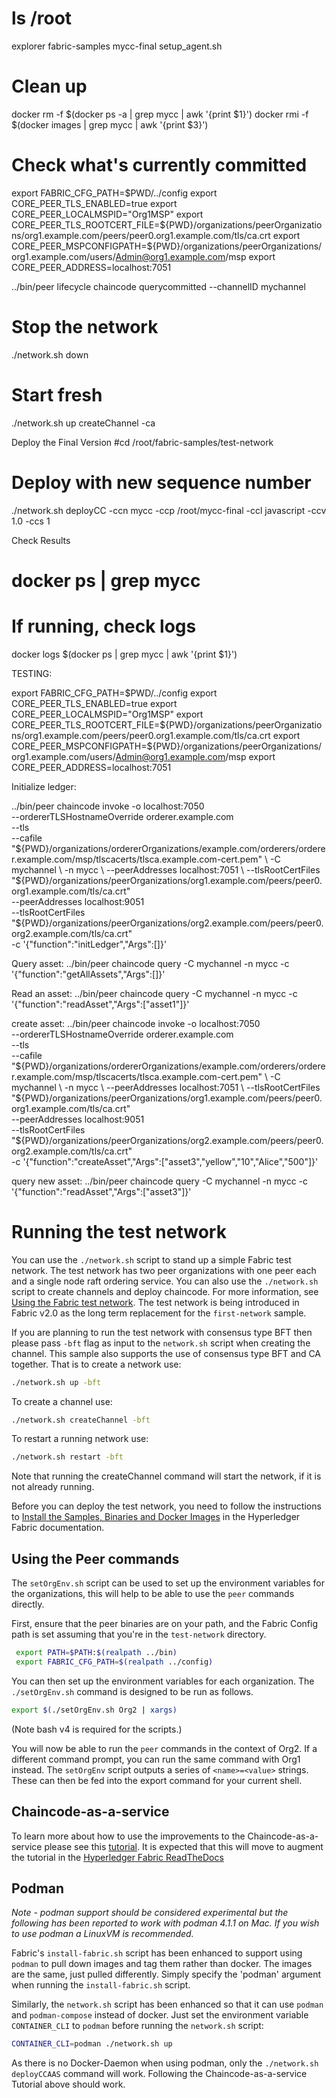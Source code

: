 

# ls /root
explorer  fabric-samples  mycc-final  setup_agent.sh

# Clean up
docker rm -f $(docker ps -a | grep mycc | awk '{print $1}')
docker rmi -f $(docker images | grep mycc | awk '{print $3}')

# Check what's currently committed
export FABRIC_CFG_PATH=$PWD/../config
export CORE_PEER_TLS_ENABLED=true
export CORE_PEER_LOCALMSPID="Org1MSP"
export CORE_PEER_TLS_ROOTCERT_FILE=${PWD}/organizations/peerOrganizations/org1.example.com/peers/peer0.org1.example.com/tls/ca.crt
export CORE_PEER_MSPCONFIGPATH=${PWD}/organizations/peerOrganizations/org1.example.com/users/Admin@org1.example.com/msp
export CORE_PEER_ADDRESS=localhost:7051

../bin/peer lifecycle chaincode querycommitted --channelID mychannel

# Stop the network
./network.sh down

# Start fresh
./network.sh up createChannel -ca

Deploy the Final Version
#cd /root/fabric-samples/test-network

# Deploy with new sequence number
./network.sh deployCC -ccn mycc -ccp /root/mycc-final -ccl javascript -ccv 1.0 -ccs 1

Check Results
# docker ps | grep mycc

# If running, check logs
docker logs $(docker ps | grep mycc | awk '{print $1}')

TESTING:

export FABRIC_CFG_PATH=$PWD/../config
export CORE_PEER_TLS_ENABLED=true
export CORE_PEER_LOCALMSPID="Org1MSP"
export CORE_PEER_TLS_ROOTCERT_FILE=${PWD}/organizations/peerOrganizations/org1.example.com/peers/peer0.org1.example.com/tls/ca.crt
export CORE_PEER_MSPCONFIGPATH=${PWD}/organizations/peerOrganizations/org1.example.com/users/Admin@org1.example.com/msp
export CORE_PEER_ADDRESS=localhost:7051

Initialize ledger:

../bin/peer chaincode invoke -o localhost:7050 \
  --ordererTLSHostnameOverride orderer.example.com \
  --tls \
  --cafile "${PWD}/organizations/ordererOrganizations/example.com/orderers/orderer.example.com/msp/tlscacerts/tlsca.example.com-cert.pem" \
  -C mychannel \
  -n mycc \
  --peerAddresses localhost:7051 \
  --tlsRootCertFiles "${PWD}/organizations/peerOrganizations/org1.example.com/peers/peer0.org1.example.com/tls/ca.crt" \
  --peerAddresses localhost:9051 \
  --tlsRootCertFiles "${PWD}/organizations/peerOrganizations/org2.example.com/peers/peer0.org2.example.com/tls/ca.crt" \
  -c '{"function":"initLedger","Args":[]}'


  Query asset:
  ../bin/peer chaincode query -C mychannel -n mycc -c '{"function":"getAllAssets","Args":[]}'

  Read an asset:
  ../bin/peer chaincode query -C mychannel -n mycc -c '{"function":"readAsset","Args":["asset1"]}'

create asset:
../bin/peer chaincode invoke -o localhost:7050 \
  --ordererTLSHostnameOverride orderer.example.com \
  --tls \
  --cafile "${PWD}/organizations/ordererOrganizations/example.com/orderers/orderer.example.com/msp/tlscacerts/tlsca.example.com-cert.pem" \
  -C mychannel \
  -n mycc \
  --peerAddresses localhost:7051 \
  --tlsRootCertFiles "${PWD}/organizations/peerOrganizations/org1.example.com/peers/peer0.org1.example.com/tls/ca.crt" \
  --peerAddresses localhost:9051 \
  --tlsRootCertFiles "${PWD}/organizations/peerOrganizations/org2.example.com/peers/peer0.org2.example.com/tls/ca.crt" \
  -c '{"function":"createAsset","Args":["asset3","yellow","10","Alice","500"]}'


  query new asset:
  ../bin/peer chaincode query -C mychannel -n mycc -c '{"function":"readAsset","Args":["asset3"]}'
  


# Running the test network

You can use the `./network.sh` script to stand up a simple Fabric test network. The test network has two peer organizations with one peer each and a single node raft ordering service. You can also use the `./network.sh` script to create channels and deploy chaincode. For more information, see [Using the Fabric test network](https://hyperledger-fabric.readthedocs.io/en/latest/test_network.html). The test network is being introduced in Fabric v2.0 as the long term replacement for the `first-network` sample.

If you are planning to run the test network with consensus type BFT then please pass `-bft` flag as input to the `network.sh` script when creating the channel. This sample also supports the use of consensus type BFT and CA together.
That is to create a network use:
```bash
./network.sh up -bft
```

To create a channel use:

```bash
./network.sh createChannel -bft
```

To restart a running network use:

```bash
./network.sh restart -bft
```

Note that running the createChannel command will start the network, if it is not already running.

Before you can deploy the test network, you need to follow the instructions to [Install the Samples, Binaries and Docker Images](https://hyperledger-fabric.readthedocs.io/en/latest/install.html) in the Hyperledger Fabric documentation.

## Using the Peer commands

The `setOrgEnv.sh` script can be used to set up the environment variables for the organizations, this will help to be able to use the `peer` commands directly.

First, ensure that the peer binaries are on your path, and the Fabric Config path is set assuming that you're in the `test-network` directory.

```bash
 export PATH=$PATH:$(realpath ../bin)
 export FABRIC_CFG_PATH=$(realpath ../config)
```

You can then set up the environment variables for each organization. The `./setOrgEnv.sh` command is designed to be run as follows.

```bash
export $(./setOrgEnv.sh Org2 | xargs)
```

(Note bash v4 is required for the scripts.)

You will now be able to run the `peer` commands in the context of Org2. If a different command prompt, you can run the same command with Org1 instead.
The `setOrgEnv` script outputs a series of `<name>=<value>` strings. These can then be fed into the export command for your current shell.

## Chaincode-as-a-service

To learn more about how to use the improvements to the Chaincode-as-a-service please see this [tutorial](./test-network/../CHAINCODE_AS_A_SERVICE_TUTORIAL.md). It is expected that this will move to augment the tutorial in the [Hyperledger Fabric ReadTheDocs](https://hyperledger-fabric.readthedocs.io/en/release-2.4/cc_service.html)


## Podman

*Note - podman support should be considered experimental but the following has been reported to work with podman 4.1.1 on Mac. If you wish to use podman a LinuxVM is recommended.*

Fabric's `install-fabric.sh` script has been enhanced to support using `podman` to pull down images and tag them rather than docker. The images are the same, just pulled differently. Simply specify the 'podman' argument when running the `install-fabric.sh` script. 

Similarly, the `network.sh` script has been enhanced so that it can use `podman` and `podman-compose` instead of docker. Just set the environment variable `CONTAINER_CLI` to `podman` before running the `network.sh` script:

```bash
CONTAINER_CLI=podman ./network.sh up
````

As there is no Docker-Daemon when using podman, only the `./network.sh deployCCAAS` command will work. Following the Chaincode-as-a-service Tutorial above should work. 


